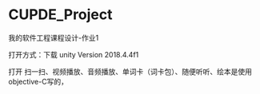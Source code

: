 # CUPDE_Project
我的软件工程课程设计-作业1

打开方式：下载 unity Version 2018.4.4f1

打开 扫一扫、视频播放、音频播放、单词卡（词卡包）、随便听听、绘本是使用objective-C写的，
